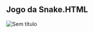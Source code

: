 ## Jogo da Snake.HTML
![Sem título](https://user-images.githubusercontent.com/107864553/205756025-b3f4b10e-1dd1-4c27-837d-af26d17c8623.png)
